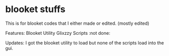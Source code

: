 # blooket stuffs
This is for blooket codes that I either made or edited. (mostly edited)
          
Features:  Blooket Utility Glixzzy Scripts :not done: 
      
Updates:  I got the blooket utility to load but none of the scripts load into the gui.
